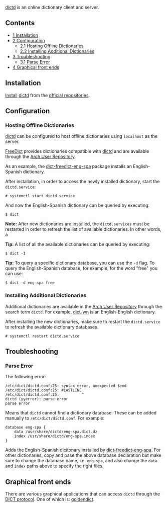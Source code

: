 [dictd](http://sourceforge.net/projects/dict/) is an online dictionary client and server.

## Contents

*   [1 Installation](#Installation)
*   [2 Configuration](#Configuration)
    *   [2.1 Hosting Offline Dictionaries](#Hosting_Offline_Dictionaries)
    *   [2.2 Installing Additional Dictionaries](#Installing_Additional_Dictionaries)
*   [3 Troubleshooting](#Troubleshooting)
    *   [3.1 Parse Error](#Parse_Error)
*   [4 Graphical front ends](#Graphical_front_ends)

## Installation

[Install](/index.php/Install "Install") [dictd](https://www.archlinux.org/packages/?name=dictd) from the [official repositories](/index.php/Official_repositories "Official repositories").

## Configuration

### Hosting Offline Dictionaries

[dictd](https://www.archlinux.org/packages/?name=dictd) can be configured to host offline dictionaries using `localhost` as the server.

[FreeDict](https://github.com/freedict) provides dictionaries compatible with [dictd](https://www.archlinux.org/packages/?name=dictd) and are available through the [Arch User Repository](/index.php/Arch_User_Repository "Arch User Repository").

As an example, the [dict-freedict-eng-spa](https://aur.archlinux.org/packages/dict-freedict-eng-spa/) package installs an English-Spanish dictionary.

After installation, in order to access the newly installed dictionary, start the `dictd.service`:

```
# systemctl start dictd.service

```

And now the English-Spanish dictionary can be queried by executing:

```
$ dict 

```

**Note:** After new dictionaries are installed, the `dictd.services` must be restarted in order to refresh the list of available dictionaries. In other words, a

**Tip:** A list of all the available dictionaries can be queried by executing:
```
$ dict -I

```

**Tip:** To query a specific dictionary database, you can use the `-d` flag. To query the English-Spanish database, for example, for the word "free" you can use:
```
$ dict -d eng-spa free

```

### Installing Additional Dictionaries

Additional dictionaries are available in the [Arch User Repository](/index.php/Arch_User_Repository "Arch User Repository") through the search term `dictd`. For example, [dict-wn](https://aur.archlinux.org/packages/dict-wn/) is an English-English dictionary.

After installing the new dictionaries, make sure to restart the `dictd.service` to refresh the available dictionary databases.

```
# systemctl restart dictd.service

```

## Troubleshooting

### Parse Error

The following error:

```
/etc/dict/dictd.conf:25: syntax error, unexpected $end
/etc/dict/dictd.conf:25: #LASTLINE
/etc/dict/dictd.conf:25:          ^
dictd (yyerror): parse error
parse error

```

Means that `dictd` cannot find a dictionary database. These can be added manually to `/etc/dict/dictd.conf`. For example:

```
database eng-spa {
	data /usr/share/dictd/eng-spa.dict.dz
	index /usr/share/dictd/eng-spa.index
}

```

Adds the English-Spanish dicitonary installed by [dict-freedict-eng-spa](https://aur.archlinux.org/packages/dict-freedict-eng-spa/). For other dictionaries, copy and pase the above database declaration but make sure to change the database name, i.e. `eng-spa`, and also change the `data` and `index` paths above to specify the right files.

## Graphical front ends

There are various graphical applications that can access `dictd` through the [DICT protocol](https://en.wikipedia.org/wiki/DICT "wikipedia:DICT"). One of which is: [goldendict](/index.php/Goldendict "Goldendict").